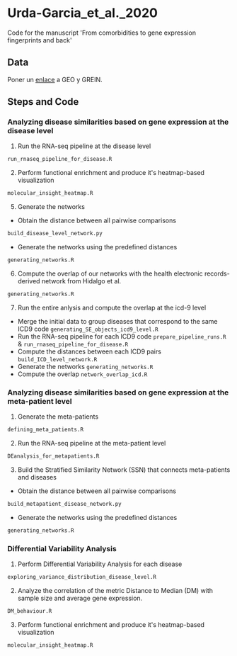 # Urda-Garcia_et_al._2020
Code for the manuscript 'From comorbidities to gene expression fingerprints and back'

## Data
Poner un [enlace](https://pip.pypa.io/en/stable/) a GEO y GREIN.

## Steps and Code
### Analyzing disease similarities based on gene expression at the disease level
1. Run the RNA-seq pipeline at the disease level
```bash
run_rnaseq_pipeline_for_disease.R
```
2. Perform functional enrichment and produce it's heatmap-based visualization
```bash
molecular_insight_heatmap.R
```
5. Generate the networks
- Obtain the distance between all pairwise comparisons
```bash
build_disease_level_network.py
```
- Generate the networks using the predefined distances
```bash
generating_networks.R
```
6. Compute the overlap of our networks with the health electronic records-derived network from Hidalgo et al.
```bash
generating_networks.R
```
7. Run the entire anlysis and compute the overlap at the icd-9 level
- Merge the initial data to group diseases that correspond to the same ICD9 code `generating_SE_objects_icd9_level.R`
- Run the RNA-seq pipeline for each ICD9 code `prepare_pipeline_runs.R` & `run_rnaseq_pipeline_for_disease.R`
- Compute the distances between each ICD9 pairs `build_ICD_level_network.R`
- Generate the networks `generating_networks.R`
- Compute the overlap `network_overlap_icd.R`


### Analyzing disease similarities based on gene expression at the meta-patient level
1. Generate the meta-patients
```bash
defining_meta_patients.R
```
2. Run the RNA-seq pipeline at the meta-patient level
```bash
DEanalysis_for_metapatients.R
```
3. Build the Stratified Similarity Network (SSN) that connects meta-patients and diseases
- Obtain the distance between all pairwise comparisons
```bash
build_metapatient_disease_network.py 
```
- Generate the networks using the predefined distances
```bash
generating_networks.R
```

### Differential Variability Analysis
1. Perform Differential Variability Analysis for each disease
```bash
exploring_variance_distribution_disease_level.R 
```
2. Analyze the correlation of the metric Distance to Median (DM) with sample size and average gene expression.
```bash
DM_behaviour.R
```
3. Perform functional enrichment and produce it's heatmap-based visualization
```bash
molecular_insight_heatmap.R
```

